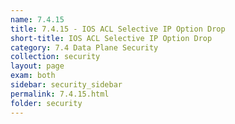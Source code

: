 ```yaml
---
name: 7.4.15
title: 7.4.15 - IOS ACL Selective IP Option Drop
short-title: IOS ACL Selective IP Option Drop
category: 7.4 Data Plane Security
collection: security
layout: page
exam: both
sidebar: security_sidebar
permalink: 7.4.15.html
folder: security
---
```



